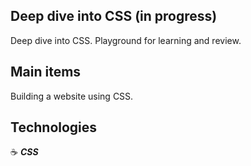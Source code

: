 ## Deep dive into CSS (in progress)

Deep dive into CSS. Playground for learning and review.

## Main items

Building a website using CSS.

## Technologies

:coffee: **_CSS_**
